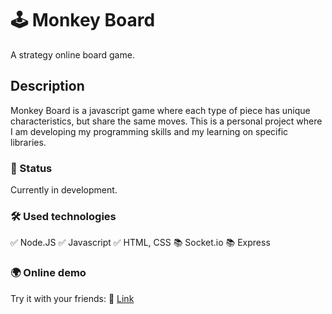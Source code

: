 # 🕹️ Monkey Board
A strategy online board game.

## Description
Monkey Board is a javascript game where each type of piece has unique characteristics, but share the same moves.
This is a personal project where I am developing my programming skills and my learning on specific libraries.

### 🚧 Status
Currently in development.

### 🛠 Used technologies
✅ Node.JS
✅ Javascript
✅ HTML, CSS
📚 Socket.io
📚 Express

### 🌍 Online demo
Try it with your friends: 🔗 [Link](https://monkey-board-production.up.railway.app/)
